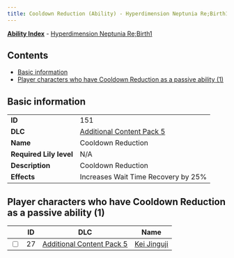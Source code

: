 ```yaml
---
title: Cooldown Reduction (Ability) - Hyperdimension Neptunia Re;Birth1
---
```


[**Ability Index**](/neptunia/rb1/ability/index.html) - [Hyperdimension Neptunia Re;Birth1](/neptunia/rb1)

## Contents

- [Basic information](#basic-information)
- [Player characters who have Cooldown Reduction as a passive ability (1)](#player-characters-who-have-cooldown-reduction-as-a-passive-ability-1)

## Basic information

|   |   |
| -- | -- |
| **ID** | 151
**DLC** | [Additional Content Pack 5](/neptunia/rb1/dlc/14-pack5.html)
**Name** | Cooldown Reduction
**Required Lily level** | N/A
**Description** | Cooldown Reduction
**Effects** | Increases Wait Time Recovery by 25% |


## Player characters who have Cooldown Reduction as a passive ability (1)

|    | ID | DLC | Name |
| -- | -- | --- | ---- |
| <input type="checkbox" id="rb1-player-14-27" class="trackbox" /> | 27 | [Additional Content Pack 5](/neptunia/rb1/dlc/14-pack5.html) | [Kei Jinguji](/neptunia/rb1/player/14-27-kei-jinguji.html) |
